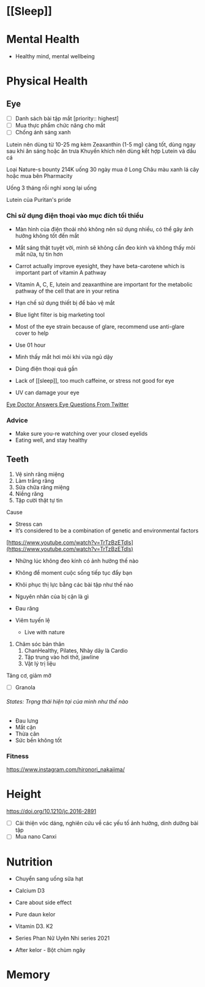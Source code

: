 # [[Sleep]]

# Mental Health

- Healthy mind, mental wellbeing

# Physical Health

## Eye

- [ ] Danh sách bài tập mắt [priority:: highest]
- [ ] Mua thực phẩm chức năng cho mắt
- [ ] Chống ánh sáng xanh

Lutein nên dùng từ 10-25 mg kèm Zeaxanthin (1-5 mg) càng tốt, dùng ngay sau khi ăn sáng hoặc ăn trưa
Khuyến khích nên dùng kết hợp Lutein và dầu cá

Loại Nature-s bounty 214K uống 30 ngày mua ở Long Châu màu xanh lá cây hoặc mua bên Pharmacity

Uống 3 tháng rồi nghỉ xong lại uống

Lutein của Puritan's pride

### Chỉ sử dụng điện thoại vào mục đích tối thiểu

- Màn hình của điện thoải nhỏ không nên sử dụng nhiều, có thể gây ảnh hưởng không tốt đến mắt

- Mắt sáng thật tuyệt vời, mình sẽ không cần đeo kính và không thấy mỏi mắt nữa, tự tin hơn
- Carrot actually improve eyesight, they have beta-carotene which is important part of vitamin A pathway
- Vitamin A, C, E, lutein and zeaxanthine are important for the metabolic pathway of the cell that are in your retina
- Hạn chế sử dụng thiết bị để bảo vệ mắt
- Blue light filter is big marketing tool
- Most of the eye strain because of glare, recommend use anti-glare cover to help
- Use 01 hour
- Mình thấy mắt hơi mỏi khi vừa ngủ dậy
- Dùng điện thoại quá gần
- Lack of [[sleep]], too much caffeine, or stress not good for eye
- UV can damage your eye

[Eye Doctor Answers Eye Questions From Twitter](https://www.youtube.com/watch?v=LwO086rYjEQ)

### Advice

- Make sure you-re watching over your closed eyelids
- Eating well, and stay healthy

## Teeth

1. Vệ sinh răng miệng
2. Làm trắng răng
3. Sửa chữa răng miệng
4. Niềng răng
5. Tập cười thật tự tin

Cause

- Stress can
- It’s considered to be a combination of genetic and environmental factors

[https://www.youtube.com/watch?v=TrTzBzETdls](https://www.youtube.com/watch?v=TrTzBzETdls)

- Những lúc không đeo kính có ảnh hưởng thế nào
- Không để moment cuộc sống tiếp tục đẩy bạn
- Khôi phục thị lực bằng các bài tập như thế nào
- Nguyên nhân của bị cận là gì
- Đau răng
- Viêm tuyến lệ

    - Live with nature

1. Chăm sóc bản thân
    1. ChanHealthy, Pilates, Nhày dây là Cardio
    2. Tập trung vào hơi thở, jawline
    3. Vật lý trị liệu

Tâng cơ, giảm mỡ

- [ ] Granola 
###### States: Trạng thái hiện tại của mình như thế nào

- Đau lưng
- Mắt cận
- Thừa cân
- Sức bền không tốt

### Fitness

https://www.instagram.com/hironori_nakajima/

# Height

https://doi.org/10.1210/jc.2016-2891

- [ ] Cải thiện vóc dáng, nghiên cứu về các yếu tố ảnh hưởng, dinh dưỡng bài tập
- [ ] Mua nano Canxi

# Nutrition

- Chuyển sang uống sữa hạt

- Calcium D3
- Care about side effect
- Pure daun kelor
- Vitamin D3. K2
- Series Phan Nữ Uyên Nhi series 2021
- After kelor - Bột chùm ngây

# Memory